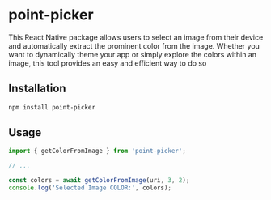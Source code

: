 # point-picker

This React Native package allows users to select an image from their device and automatically extract the prominent color from the image. Whether you want to dynamically theme your app or simply explore the colors within an image, this tool provides an easy and efficient way to do so

## Installation

```sh
npm install point-picker
```

## Usage

```js
import { getColorFromImage } from 'point-picker';

// ...

const colors = await getColorFromImage(uri, 3, 2);
console.log('Selected Image COLOR:', colors);
```
